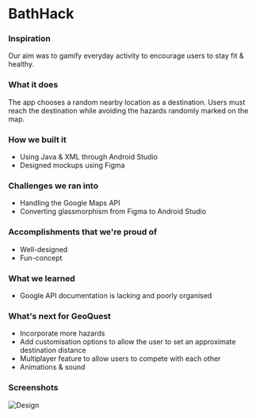 # BathHack

### Inspiration
Our aim was to gamify everyday activity to encourage users to stay fit & healthy.

### What it does
The app chooses a random nearby location as a destination. Users must reach the destination while avoiding the hazards randomly marked on the map.

### How we built it
- Using Java & XML through Android Studio
- Designed mockups using Figma

### Challenges we ran into
- Handling the Google Maps API
- Converting glassmorphism from Figma to Android Studio

### Accomplishments that we're proud of
- Well-designed
- Fun-concept

### What we learned
- Google API documentation is lacking and poorly organised

### What's next for GeoQuest
- Incorporate more hazards
- Add customisation options to allow the user to set an approximate destination distance
- Multiplayer feature to allow users to compete with each other
- Animations & sound

### Screenshots

![](BathHack/tree/master/Screenshots/Figma_design.png?raw=true "Design")
